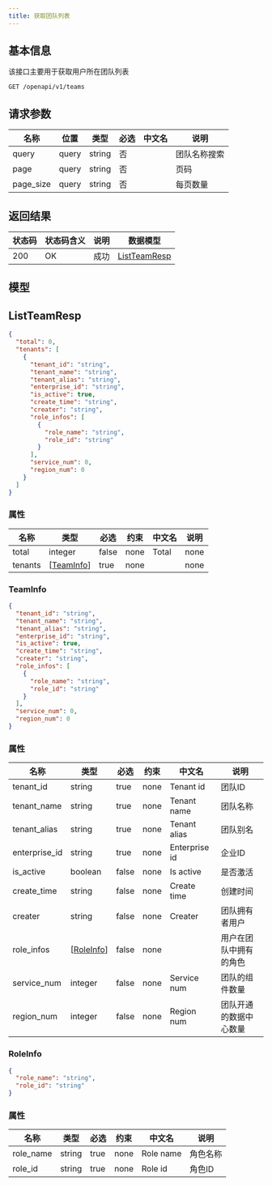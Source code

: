 ```yaml
---
title: 获取团队列表
---
```


## 基本信息

该接口主要用于获取用户所在团队列表

```shell title="请求路径"
GET /openapi/v1/teams
```

## 请求参数

| 名称      | 位置  | 类型   | 必选 | 中文名 | 说明         |
| --------- | ----- | ------ | ---- | ------ | ------------ |
| query     | query | string | 否   |        | 团队名称搜索 |
| page      | query | string | 否   |        | 页码         |
| page_size | query | string | 否   |        | 每页数量     |

## 返回结果

| 状态码 | 状态码含义                                              | 说明 | 数据模型 |
| ------ | ------------------------------------------------------- | ---- | -------- |
| 200    | OK | 成功 | [ListTeamResp](#schemalistteamresp)   |

## 模型

## ListTeamResp<a id="schemalistteamresp"></a>

```json
{
  "total": 0,
  "tenants": [
    {
      "tenant_id": "string",
      "tenant_name": "string",
      "tenant_alias": "string",
      "enterprise_id": "string",
      "is_active": true,
      "create_time": "string",
      "creater": "string",
      "role_infos": [
        {
          "role_name": "string",
          "role_id": "string"
        }
      ],
      "service_num": 0,
      "region_num": 0
    }
  ]
}
```

### 属性

| 名称    | 类型                          | 必选  | 约束 | 中文名 | 说明 |
| ------- | ----------------------------- | ----- | ---- | ------ | ---- |
| total   | integer                       | false | none | Total  | none |
| tenants | [[TeamInfo](#schemateaminfo)] | true  | none |        | none |

### TeamInfo<a id="schemateaminfo"></a>

```json
{
  "tenant_id": "string",
  "tenant_name": "string",
  "tenant_alias": "string",
  "enterprise_id": "string",
  "is_active": true,
  "create_time": "string",
  "creater": "string",
  "role_infos": [
    {
      "role_name": "string",
      "role_id": "string"
    }
  ],
  "service_num": 0,
  "region_num": 0
}
```

### 属性

| 名称          | 类型                          | 必选  | 约束 | 中文名        | 说明                   |
| ------------- | ----------------------------- | ----- | ---- | ------------- | ---------------------- |
| tenant_id     | string                        | true  | none | Tenant id     | 团队ID                 |
| tenant_name   | string                        | true  | none | Tenant name   | 团队名称               |
| tenant_alias  | string                        | true  | none | Tenant alias  | 团队别名               |
| enterprise_id | string                        | true  | none | Enterprise id | 企业ID                 |
| is_active     | boolean                       | false | none | Is active     | 是否激活               |
| create_time   | string                        | false | none | Create time   | 创建时间               |
| creater       | string                        | false | none | Creater       | 团队拥有者用户         |
| role_infos    | [[RoleInfo](#schemaroleinfo)] | false | none |               | 用户在团队中拥有的角色 |
| service_num   | integer                       | false | none | Service num   | 团队的组件数量         |
| region_num    | integer                       | false | none | Region num    | 团队开通的数据中心数量 |

### RoleInfo<a id="schemaroleinfo"></a>

```json
{
  "role_name": "string",
  "role_id": "string"
}
```

### 属性

| 名称      | 类型   | 必选 | 约束 | 中文名    | 说明     |
| --------- | ------ | ---- | ---- | --------- | -------- |
| role_name | string | true | none | Role name | 角色名称 |
| role_id   | string | true | none | Role id   | 角色ID   |
